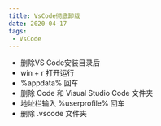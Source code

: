 ```yaml
---
title: VsCode彻底卸载
date: 2020-04-17
tags:
 - VsCode
---
```


- 删除VS Code安装目录后  
- win + r 打开运行  
- %appdata% 回车  
- 删除 Code 和 Visual Studio Code 文件夹  
- 地址栏输入 %userprofile% 回车
- 删除 .vscode 文件夹